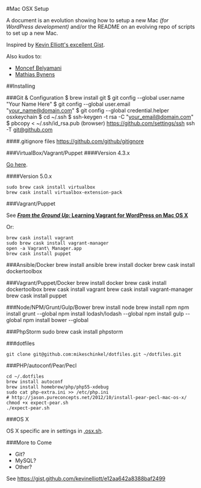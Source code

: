 #Mac OSX Setup

A document is an evolution showing how to setup a new Mac _(for WordPress development)_ and/or the README on an evolving repo of scripts to set up a new Mac.

Inspired by [Kevin Elliott's excellent Gist](https://gist.github.com/kevinelliott/e12aa642a8388baf2499).

Also kudos to:

- [Moncef Belyamani](https://www.moncefbelyamani.com/how-to-install-xcode-homebrew-git-rvm-ruby-on-mac/)
- [Mathias Bynens](https://github.com/mathiasbynens/dotfiles/blob/master/.osx)

##Installing 

	

###Git & Configuration
	$ brew install git
    $ git config --global user.name "Your Name Here"
    $ git config --global user.email "your_name@domain.com"
    $ git config --global credential.helper osxkeychain
    $ cd ~/.ssh
	$ ssh-keygen -t rsa -C "your_email@domain.com"
	$ pbcopy < ~/.ssh/id_rsa.pub
	(browser) https://github.com/settings/ssh
	ssh -T git@github.com	
	
####.gitignore files
https://github.com/github/gitignore

###VirtualBox/Vagrant/Puppet
####Version 4.3.x

[Go here](https://github.com/thecodersguild/quick-start-installing-virtualbox-on-mac-os-x#version-43x).

####Version 5.0.x

	sudo brew cask install virtualbox
	brew cask install virtualbox-extension-pack
   
###Vagrant/Puppet

See [**_From the Ground Up:_ Learning Vagrant for WordPress on Mac OS X**](https://github.thecodersguild/learning-vagrant-for-wordpress)

Or:

    brew cask install vagrant
    sudo brew cask install vagrant-manager
    open -a Vagrant\ Manager.app
	brew cask install puppet
	
###Ansible/Docker
	brew install ansible
	brew install docker
	brew cask install dockertoolbox

###Vagrant/Puppet/Docker
	brew install docker
	brew cask install dockertoolbox
    brew cask install vagrant
    brew cask install vagrant-manager
	brew cask install puppet

###Node/NPM/Grunt/Gulp/Bower
	brew install node
	brew install npm
	npm install grunt --global
	npm install lodash/lodash --global
	npm install gulp --global
	npm install bower --global

###PhpStorm
	sudo brew cask install phpstorm

###dotfiles

	git clone git@github.com:mikeschinkel/dotfiles.git ~/dotfiles.git
	

###PHP/autoconf/Pear/Pecl


	cd ~/.dotfiles
	brew install autoconf
	brew install homebrew/php/php55-xdebug
	sudo cat php-extra.ini >> /etc/php.ini
	# http://jason.pureconcepts.net/2012/10/install-pear-pecl-mac-os-x/
	chmod +x expect-pear.sh
	./expect-pear.sh


###OS X

OS X specific are in settings in [.osx.sh](.osx.sh).

###More to Come
- Git?
- MySQL?
- Other?

See https://gist.github.com/kevinelliott/e12aa642a8388baf2499
